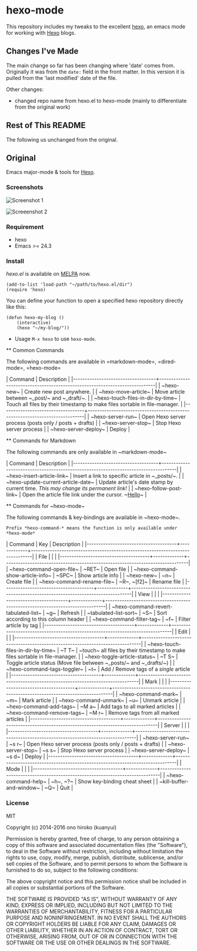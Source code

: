 # hexo-mode

This repository includes my tweaks to the excellent
[hexo](https://github.com/hexojs/hexo), an emacs mode for working with
[Hexo](http://hexo.io/) blogs. 

## Changes I've Made

The main change so far has been changing where 'date' comes from.  Originally it
was from the `date:` field in the front matter.  In this version it is pulled
from the 'last modified' date of the file. 

Other changes:

* changed repo name from hexo.el to hexo-mode (mainly to differentiate from the
  original work)

## Rest of This README

The following us unchanged from the original.

## Original

Emacs major-mode & tools for [Hexo](https://github.com/hexojs/hexo).

### Screenshots
![Screenshot 1](file:screenshots/screenshot_1.png)

![Screeenshot 2](file:screenshots/screenshot_2.png)

### Requirement
- hexo
- Emacs >= 24.3

### Install

*hexo.el* is available on [MELPA](https://github.com/melpa/melpa) now.

```
(add-to-list 'load-path "~/path/to/hexo.el/dir")
(require 'hexo)
```

You can define your function to open a specified hexo repository directly like this:

```
(defun hexo-my-blog ()
    (interactive)
    (hexo "~/my-blog/"))
```

* Usage
`M-x hexo` to use `hexo-mode`.

** Common Commands

The following commands are available in =markdown-mode=, =dired-mode=, =hexo-mode= 

| Command                           | Description                                                                |
|-----------------------------------+----------------------------------------------------------------------------|
| ~hexo-new~                        | Create new post anywhere.                                                  |
| ~hexo-move-article~               | Move article between ~_post/~ and ~_draft/~.                               |
| ~hexo-touch-files-in-dir-by-time~ | Touch all files by their timestamp to make files sortable in file-manager. |
|-----------------------------------+----------------------------------------------------------------------------|
| ~hexo-server-run~                 | Open Hexo server process (posts only / posts + drafts)                     |
| ~hexo-server-stop~                | Stop Hexo server process                                                   |
| ~hexo-server-deploy~              | Deploy                                                                     |

** Commands for Markdown

The following commands are only available in ~markdown-mode~

| Command                            | Description                                                                        |
|------------------------------------+------------------------------------------------------------------------------------|
| ~hexo-insert-article-link~         | Insert a link to specific article in ~_posts/~.                                    |
| ~hexo-update-current-article-date~ | Update article's date stamp by current time. *This may change its permanent link!* |
| ~hexo-follow-post-link~            | Open the article file link under the cursor. <ex> ~[Hello](/2016/05/hello/)~       |

** Commands for ~hexo-mode~

The following commands & key-bindings are available in ~hexo-mode~.

```
Prefix *hexo-command-* means the function is only available under *hexo-mode*
```

| Command                              | Key         | Description                                                                  |
|--------------------------------------+-------------+------------------------------------------------------------------------------|
| File                                 |             |                                                                              |
|--------------------------------------+-------------+------------------------------------------------------------------------------|
| ~hexo-command-open-file~             | ~RET~       | Open file                                                                    |
| ~hexo-command-show-article-info~     | ~SPC~       | Show article info                                                            |
| ~hexo-new~                           | ~n~         | Create file                                                                  |
| ~hexo-command-rename-file~           | ~R~, ~[f2]~ | Rename file                                                                  |
|--------------------------------------+-------------+------------------------------------------------------------------------------|
| View                                 |             |                                                                              |
|--------------------------------------+-------------+------------------------------------------------------------------------------|
| ~hexo-command-revert-tabulated-list~ | ~g~         | Refresh                                                                      |
| ~tabulated-list-sort~                | ~S~         | Sort according to this column header                                         |
| ~hexo-command-filter-tag~            | ~f~         | Filter article by tag                                                        |
|--------------------------------------+-------------+------------------------------------------------------------------------------|
| Edit                                 |             |                                                                              |
|--------------------------------------+-------------+------------------------------------------------------------------------------|
| ~hexo-touch-files-in-dir-by-time~    | ~T T~       | ~touch~ all files by their timestamp to make files sortable in file-manager. |
| ~hexo-toggle-article-status~         | ~T S~       | Toggle article status (Move file between ~_posts/~ and ~_drafts/~)           |
| ~hexo-command-tags-toggler~          | ~t~         | Add / Remove tags of a *single* article                                      |
|--------------------------------------+-------------+------------------------------------------------------------------------------|
| Mark                                 |             |                                                                              |
|--------------------------------------+-------------+------------------------------------------------------------------------------|
| ~hexo-command-mark~                  | ~m~         | Mark article                                                                 |
| ~hexo-command-unmark~                | ~u~         | Unmark article                                                               |
| ~hexo-command-add-tags~              | ~M a~       | Add tags to all marked articles                                              |
| ~hexo-command-remove-tags~           | ~M r~       | Remove tags from all marked articles                                         |
|--------------------------------------+-------------+------------------------------------------------------------------------------|
| Server                               |             |                                                                              |
|--------------------------------------+-------------+------------------------------------------------------------------------------|
| ~hexo-server-run~                    | ~s r~       | Open Hexo server process (posts only / posts + drafts)                       |
| ~hexo-server-stop~                   | ~s s~       | Stop Hexo server process                                                     |
| ~hexo-server-deploy~                 | ~s d~       | Deploy                                                                       |
|--------------------------------------+-------------+------------------------------------------------------------------------------|
| Mode                                 |             |                                                                              |
|--------------------------------------+-------------+------------------------------------------------------------------------------|
| ~hexo-command-help~                  | ~h~, ~?~    | Show key-binding cheat sheet                                                 |
| ~kill-buffer-and-window~             | ~Q~         | Quit                                                                         |


### License
MIT

Copyright (c) 2014-2016 ono hiroko (kuanyui)

Permission is hereby granted, free of charge, to any person obtaining
a copy of this software and associated documentation files (the
"Software"), to deal in the Software without restriction, including
without limitation the rights to use, copy, modify, merge, publish,
distribute, sublicense, and/or sell copies of the Software, and to
permit persons to whom the Software is furnished to do so, subject to
the following conditions:

The above copyright notice and this permission notice shall be
included in all copies or substantial portions of the Software.

THE SOFTWARE IS PROVIDED "AS IS", WITHOUT WARRANTY OF ANY KIND,
EXPRESS OR IMPLIED, INCLUDING BUT NOT LIMITED TO THE WARRANTIES OF
MERCHANTABILITY, FITNESS FOR A PARTICULAR PURPOSE AND
NONINFRINGEMENT. IN NO EVENT SHALL THE AUTHORS OR COPYRIGHT HOLDERS BE
LIABLE FOR ANY CLAIM, DAMAGES OR OTHER LIABILITY, WHETHER IN AN ACTION
OF CONTRACT, TORT OR OTHERWISE, ARISING FROM, OUT OF OR IN CONNECTION
WITH THE SOFTWARE OR THE USE OR OTHER DEALINGS IN THE SOFTWARE.
